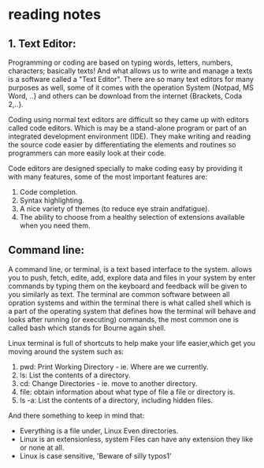 # reading notes

## 1. Text Editor:
   Programming or coding are based on typing words, letters, numbers, characters; basically texts!
And what allows us to write and manage a texts is a software called a  "Text Editor". 
There are so many text editors for many purposes as well, some of it comes with the operation
System {Notpad, MS Word, ..} and others can be download from the internet {Brackets, Coda 2,..}.

Coding using normal text editors are difficult so they came up with editors called code editors.
Which is may be a stand-alone program or part of an integrated development environment (IDE). 
They make writing and reading the source code easier by differentiating the elements and routines
so programmers can more easily look at their code.

Code editors are designed specially to make coding easy by providing it with many features,
some of the most important features are:
1. Code completion.
2. Syntax highlighting.
3. A nice variety of themes (to reduce eye strain andfatigue).
4. The ability to choose from a healthy selection of extensions available when you need them.


## Command line:

   A command line, or terminal, is a text based interface to the system. allows you to push, fetch, edite, add, 
explore data and files in your system by enter commands by typing them on the keyboard and feedback will be given 
to you similarly as text. The terminal are common software between all opration systems and within the terminal 
there is what called shell which is a part of the operating system that defines how the terminal will behave and 
looks after running (or executing) commands, the most common one is called bash which stands for Bourne again shell.

Linux terminal is full of shortcuts to help make your life easier,which get you moving around the system
such as:

1. pwd: Print Working Directory - ie. Where are we currently.
2. ls: List the contents of a directory.
3. cd: Change Directories - ie. move to another directory.
4. file: obtain information about what type of file a file or directory is.
5. ls -a: List the contents of a directory, including hidden files.

And there something to keep in mind that:

* Everything is a file under, Linux Even directories.
* Linux is an extensionless, system Files can have any extension they like or none at all.
* Linux is case sensitive, 'Beware of silly typos1'

